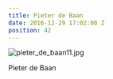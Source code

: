 ```yaml
---
title: Pieter de Baan
date: 2016-12-29 17:02:00 Z
position: 42
---
```


![pieter_de_baan11.jpg](/uploads/pieter_de_baan11.jpg)

Pieter de Baan